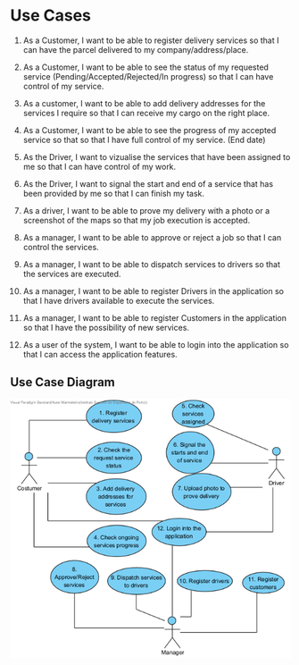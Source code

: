 # Use Cases

1. As a Customer, I want to be able to register delivery services so that I can have the parcel delivered to my company/address/place.

2. As a Customer, I want to be able to see the status of my requested service (Pending/Accepted/Rejected/In progress) so that I can have control of my service.

3. As a customer, I want to be able to add delivery addresses for the services I require so that I can receive my cargo on the right place.

4. As a Customer, I want to be able to see the progress of my accepted service so that so that I have full control of my service. (End date)

5. As the Driver, I want to vizualise the services that have been assigned to me so that I can have control of my work.

6. As the Driver, I want to signal the start and end of a service that has been provided by me so that I can finish my task.

7. As a driver, I want to be able to prove my delivery with a photo or a screenshot of the maps so that my job execution is accepted.

8. As a manager, I want to be able to approve or reject a job so that I can control the services.

9. As a manager, I want to be able to dispatch services to drivers so that the services are executed.

10. As a manager, I want to be able to register Drivers in the application so that I have drivers available to execute the services.

11. As a manager, I want to be able to register Customers in the application so that I have the possibility of new services.

12. As a user of the system, I want to be able to login into the application so that I can access the application features.

## Use Case Diagram

![Use Case Diagram](UseCaseDiagram.png)
